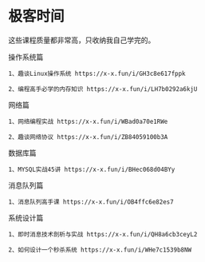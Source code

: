 # 极客时间
这些课程质量都非常高，只收纳我自己学完的。

操作系统篇

`
1、趣谈Linux操作系统
https://x-x.fun/i/GH3c8e617fppk
`

`
2、编程高手必学的内存知识
https://x-x.fun/i/LH7b0292a6kjU
`

网络篇

`
1、网络编程实战
https://x-x.fun/i/WBad0a70e1RWe
`

`
2、趣谈网络协议
https://x-x.fun/i/ZB84059100b3A
`

数据库篇

`
1、MYSQL实战45讲
https://x-x.fun/i/BHec068d04BYy
`

消息队列篇

`
1、消息队列高手课
https://x-x.fun/i/OB4ffc6e82es7
`

系统设计篇

`
1、即时消息技术剖析与实战
https://x-x.fun/i/QH8a6cb3ceyL2
`

`
2、如何设计一个秒杀系统
https://x-x.fun/i/WHe7c1539b8NW
`